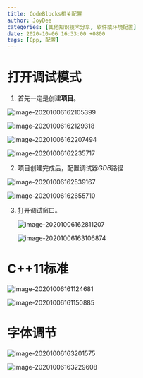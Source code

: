 ```yaml
---
title: CodeBlocks相关配置
author: JoyDee
categories: [其他知识技术分享, 软件或环境配置]
date: 2020-10-06 16:33:00 +0800
tags: [Cpp, 配置]
---
```


# 打开调试模式

1. 首先一定是创建**项目**。

![image-20201006162105399](https://gitee.com/j__strawhat/MyImages/raw/master/image-20201006162105399.png)

![image-20201006162129318](https://gitee.com/j__strawhat/MyImages/raw/master/image-20201006162129318.png)

![image-20201006162207494](https://gitee.com/j__strawhat/MyImages/raw/master/image-20201006162207494.png)

![image-20201006162235717](https://gitee.com/j__strawhat/MyImages/raw/master/image-20201006162235717.png)

2. 项目创建完成后，配置调试器$GDB$路径

![image-20201006162539167](https://gitee.com/j__strawhat/MyImages/raw/master/image-20201006162539167.png)

![image-20201006162655710](https://gitee.com/j__strawhat/MyImages/raw/master/image-20201006162655710.png)

3. 打开调试窗口。

   ![image-20201006162811207](https://gitee.com/j__strawhat/MyImages/raw/master/image-20201006162811207.png)

   ![image-20201006163106874](https://gitee.com/j__strawhat/MyImages/raw/master/image-20201006163106874.png)

# C++11标准

![image-20201006161124681](https://gitee.com/j__strawhat/MyImages/raw/master/image-20201006161124681.png)

![image-20201006161150885](https://gitee.com/j__strawhat/MyImages/raw/master/image-20201006161150885.png)

# 字体调节

![image-20201006163201575](https://gitee.com/j__strawhat/MyImages/raw/master/image-20201006163201575.png)

![image-20201006163229608](https://gitee.com/j__strawhat/MyImages/raw/master/image-20201006163229608.png)